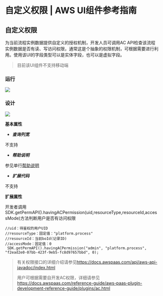 # 自定义权限 | AWS UI组件参考指南

## 自定义权限

为当前流程实例数据提供自定义的授权机制，开发人员可调用AC API检查该流程实例数据是否有读、写访问权限，通常这是个抽象的权限机制，可根据需要进行利用。使用该UI的字段类型可以是实体字段，也可以是虚拟字段。

> 目前该UI组件不支持移动端

### 运行

![](https://docs.awspaas.com/reference-guide/aws-paas-ui-reference-guide/list/ACR1.png)

### 设计

![](https://docs.awspaas.com/reference-guide/aws-paas-ui-reference-guide/list/ACD1.png)

**基本属性**

  * **_查询列宽_**

不支持

  * **_帮助说明_**

参见单行[帮助说明](<text.html#tooltip>)

  * **_扩展代码_**

不支持

**扩展属性**

开发者调用SDK.getPermAPI().havingACPermission(uid,resourceType,resourceId,accessMode)方法判断用户是否有访问权限
    
    
    //uid：待鉴权的用户UID
    //resourceType：固定值："platform.process"
    //resourceId：当前boId(记录ID)
    //accessMode：固定值：0
     SDK.getPermAPI().havingACPermission("admin", "platform.process", "f2ead2e0-07bb-423f-9eb5-fc8d97657bbd", 0);
    

> 有关权限接口的详细介绍请参见<https://docs.awspaas.com/api/aws-api-javadoc/index.html>
> 
> 用户可根据需要自开发AC权限，详细请参见<https://docs.awspaas.com/reference-guide/aws-paas-plugin-development-reference-guide/plugins/ac.html>